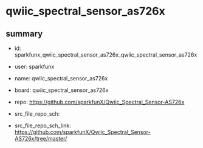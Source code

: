 # qwiic_spectral_sensor_as726x
 
## summary 
* id: sparkfunx_qwiic_spectral_sensor_as726x_qwiic_spectral_sensor_as726x
* user: sparkfunx
* name: qwiic_spectral_sensor_as726x
* board: qwiic_spectral_sensor_as726x
* repo: https://github.com/sparkfunX/Qwiic_Spectral_Sensor-AS726x



* src_file_repo_sch: 
* src_file_repo_sch_link: https://github.com/sparkfunX/Qwiic_Spectral_Sensor-AS726x/tree/master/




